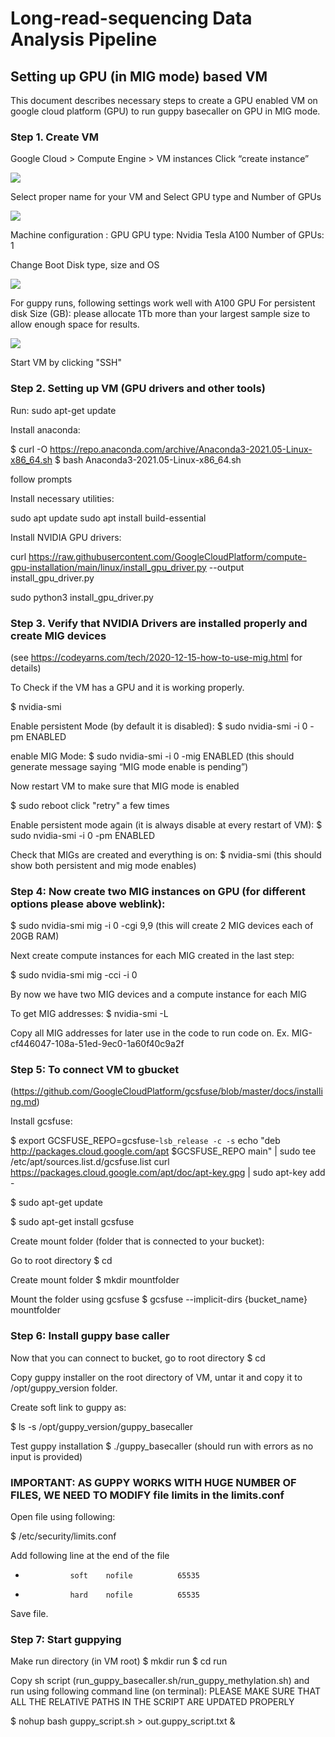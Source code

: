 <h1>Long-read-sequencing Data Analysis Pipeline</h1>
<h2>Setting up GPU (in MIG mode) based VM </h2>

This document describes necessary steps to create a GPU enabled VM on google cloud platform (GPU) to run guppy basecaller on GPU in MIG mode.

### Step 1. Create VM

Google Cloud > Compute Engine > VM instances
Click “create instance”

![](gcp1.jpg)

Select proper name for your VM and Select GPU type and Number of GPUs 

![](gcp2.jpg)

Machine configuration : GPU 
GPU type: Nvidia Tesla A100
Number of GPUs: 1

Change Boot Disk type, size and OS 

![](gcp3.jpg)

For guppy runs, following settings work well with A100 GPU
For persistent disk Size (GB): please allocate  1Tb more than your largest sample size to allow enough space for results.

![](gcp4.jpg)

Start VM by clicking "SSH"

### Step 2. Setting up VM (GPU drivers and other tools)


Run: sudo apt-get update

Install anaconda: 

$ curl -O https://repo.anaconda.com/archive/Anaconda3-2021.05-Linux-x86_64.sh
$ bash Anaconda3-2021.05-Linux-x86_64.sh

follow prompts

Install necessary utilities:

sudo apt update 
sudo apt install build-essential 

Install NVIDIA GPU drivers:

curl https://raw.githubusercontent.com/GoogleCloudPlatform/compute-gpu-installation/main/linux/install_gpu_driver.py --output install_gpu_driver.py

sudo python3 install_gpu_driver.py


### Step 3. Verify that NVIDIA Drivers are installed properly and create MIG devices

(see https://codeyarns.com/tech/2020-12-15-how-to-use-mig.html for details)

To Check if the VM has a GPU and it is working properly.

$ nvidia-smi
 
Enable persistent Mode (by default it is disabled): 
$ sudo nvidia-smi -i 0 -pm ENABLED

enable MIG Mode: 
$ sudo nvidia-smi -i 0 -mig ENABLED (this should generate message saying “MIG mode enable is pending”)

Now restart VM to make sure that MIG mode is enabled

$ sudo reboot
click "retry" a few times 

Enable persistent mode again (it is always disable at every restart of VM):
$ sudo nvidia-smi -i 0 -pm ENABLED


Check that MIGs are created and everything is on:
$ nvidia-smi (this should show both persistent and mig mode enables)

### Step 4: Now create two MIG instances on GPU (for different options please above weblink):

$ sudo nvidia-smi mig -i 0 -cgi 9,9 (this will create 2 MIG devices each of 20GB RAM)

Next create compute instances for each MIG created in the last step:

$ sudo nvidia-smi mig -cci -i 0

By now we have two MIG devices and a compute instance for each MIG

To get MIG addresses: 
$ nvidia-smi -L 

Copy all MIG addresses for later use in the code to run code on.
Ex. MIG-cf446047-108a-51ed-9ec0-1a60f40c9a2f


### Step 5: To connect VM to gbucket

(https://github.com/GoogleCloudPlatform/gcsfuse/blob/master/docs/installing.md)

Install gcsfuse: 

$ export GCSFUSE_REPO=gcsfuse-`lsb_release -c -s` echo "deb http://packages.cloud.google.com/apt $GCSFUSE_REPO main" | sudo tee /etc/apt/sources.list.d/gcsfuse.list curl https://packages.cloud.google.com/apt/doc/apt-key.gpg | sudo apt-key add -

$ sudo apt-get update

$ sudo apt-get install gcsfuse

Create mount folder (folder that is connected to your bucket):

Go to root directory
$ cd

Create mount folder 
$ mkdir mountfolder 

Mount the folder using gcsfuse
$ gcsfuse --implicit-dirs {bucket_name} mountfolder

### Step 6: Install guppy base caller

Now that you can connect to bucket, go to root directory 
$ cd 

Copy guppy installer on the root directory of VM, untar it and copy it to /opt/guppy_version folder.

Create soft link to guppy as:

$ ls -s /opt/guppy_version/guppy_basecaller

Test guppy installation
$ ./guppy_basecaller (should run with errors as no input is provided) 


### IMPORTANT: AS GUPPY WORKS WITH HUGE NUMBER OF FILES, WE NEED TO MODIFY file limits in the limits.conf

Open file using following:

$ /etc/security/limits.conf 

Add following line at the end of the file
*               soft    nofile          65535
*               hard    nofile          65535

Save file.

### Step 7: Start guppying

Make run directory (in VM root)
$ mkdir run
$ cd run

Copy sh script (run_guppy_basecaller.sh/run_guppy_methylation.sh) and run using following command line (on terminal): PLEASE MAKE SURE THAT ALL THE RELATIVE PATHS IN THE SCRIPT ARE UPDATED PROPERLY

$ nohup bash guppy_script.sh > out.guppy_script.txt &



